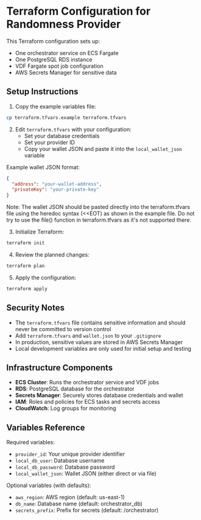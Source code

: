 # Terraform Configuration for Randomness Provider

This Terraform configuration sets up:
- One orchestrator service on ECS Fargate
- One PostgreSQL RDS instance
- VDF Fargate spot job configuration
- AWS Secrets Manager for sensitive data

## Setup Instructions

1. Copy the example variables file:
```bash
cp terraform.tfvars.example terraform.tfvars
```

2. Edit `terraform.tfvars` with your configuration:
   - Set your database credentials
   - Set your provider ID
   - Copy your wallet JSON and paste it into the `local_wallet_json` variable

Example wallet JSON format:
```json
{
  "address": "your-wallet-address",
  "privateKey": "your-private-key"
}
```

Note: The wallet JSON should be pasted directly into the terraform.tfvars file using the heredoc syntax (<<EOT) as shown in the example file. Do not try to use the file() function in terraform.tfvars as it's not supported there.

3. Initialize Terraform:
```bash
terraform init
```

4. Review the planned changes:
```bash
terraform plan
```

5. Apply the configuration:
```bash
terraform apply
```

## Security Notes

- The `terraform.tfvars` file contains sensitive information and should never be committed to version control
- Add `terraform.tfvars` and `wallet.json` to your `.gitignore`
- In production, sensitive values are stored in AWS Secrets Manager
- Local development variables are only used for initial setup and testing

## Infrastructure Components

- **ECS Cluster**: Runs the orchestrator service and VDF jobs
- **RDS**: PostgreSQL database for the orchestrator
- **Secrets Manager**: Securely stores database credentials and wallet
- **IAM**: Roles and policies for ECS tasks and secrets access
- **CloudWatch**: Log groups for monitoring

## Variables Reference

Required variables:
- `provider_id`: Your unique provider identifier
- `local_db_user`: Database username
- `local_db_password`: Database password
- `local_wallet_json`: Wallet JSON (either direct or via file)

Optional variables (with defaults):
- `aws_region`: AWS region (default: us-east-1)
- `db_name`: Database name (default: orchestrator_db)
- `secrets_prefix`: Prefix for secrets (default: /orchestrator)
